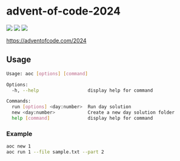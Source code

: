 # advent-of-code-2024

![](https://img.shields.io/badge/day%20📅-15-blue)
![](https://img.shields.io/badge/stars%20⭐-22-yellow)
![](https://img.shields.io/badge/days%20completed-11-red)

https://adventofcode.com/2024

## Usage

```bash
Usage: aoc [options] [command]

Options:
  -h, --help                  display help for command

Commands:
  run [options] <day:number>  Run day solution
  new <day:number>            Create a new day solution folder
  help [command]              display help for command
```

### Example

```bash
aoc new 1
aoc run 1 --file sample.txt --part 2
```
